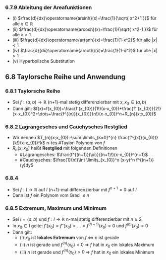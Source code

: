 ### 6.7.9 Ableitung der Areafunktionen
- (i) $\frac{d}{dx}\operatorname{arsinh}(x)=\frac{1}{\sqrt{ x^2+1 }}$ für alle $x \in \mathbb{R}$
- (ii)  $\frac{d}{dx}\operatorname{arcosh}(x)=\frac{1}{\sqrt{ x^2-1 }}$ für alle $x > 1$
- (iii)  $\frac{d}{dx}\operatorname{artanh}(x)=\frac{1}{1-x^2}$ für alle $|x|<1$
- (iv) $\frac{d}{dx}\operatorname{arcoth}(x)=\frac{1}{1-x^2}$ für alle $|x|>1$ 
- (v) Hyperbolische Substitution 
## 6.8 Taylorsche Reihe und Anwendung
### 6.8.1 Taylorsche Reihe
- Sei $f:(a,b)\rightarrow \mathbb{R}$ (n+1)-mal stetig differenzierbar mit $x,x_{0} \in (a,b)$ 
- Dann gilt: $f(x)=f(x_{0})+\frac{f'(x_{0})}{1!}(x-x_{0})+\frac{f''(x_{0})}{2!}(x-x_{0})^2+\dots+\frac{f^{(n)}(x_{0})}{n!}(x-x_{0})^n+R_{n}(x;x_{0})$
### 6.8.2 Lagrangesches und Cauchysches Restglied
- Wir nennen $T_{n}(x;x_{0})=\sum \limits_{k=0}^{n} \frac{f^{(k)}(x_{0})}{k!}(x-x_{0})^k$ n-tes #Taylor-Polynom von $f$ 
- $R_{n}(x;x_{0})$ heißt **Restglied** mit folgenden Definitionen
	- #Lagrangesches: $\frac{f^{(n+1)}(\xi)}{(n+1)!}(x-x_{0})^{n+1}$
	- #Cauchysches: $\frac{1}{n!}\int \limits_{x_{0}}^x (x-y)^n f^{(n+1)}(y)dy$ 
### 6.8.4 
- Sei $f:I\rightarrow \mathbb{R}$ auf $I$ (n+1)-mal differenzierbar mit $f^{n+1}=0$ auf $I$ 
- Dann ist $f$ ein Polynom vom Grad $\leq n$ 
### 6.8.5 Extremum, Maximum und Minimum
- Sei $I=(a,b)$ und $f:I\rightarrow \mathbb{R}$ n-mal stetig differenzierbar mit $n\geq 2$ 
- In $x_{0} \in I$ gelte: $f'(x_{0})=f''(x_{0})=\dots=f^{(n-1)}(x_{0})=0$ und $f^{(n)}(x_{0})=0$
- Dann gilt:
	- (i) $x_{0}$ ist **lokales Extremum** von $f$ $\Leftrightarrow$ $n$ ist gerade
	- (ii) $n$ ist gerade und $f^{(n)}(x_{0})<0$ $\Rightarrow$ $f$ hat in $x_{0}$ ein lokales Maximum
	- (iii) $n$ ist gerade und $f^{(n)}(x_{0})>0$ $\Rightarrow$ $f$ hat in $x_{0}$ ein lokales Minimum